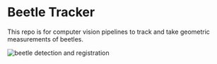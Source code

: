 
# Beetle Tracker

This repo is for computer vision pipelines to track and take geometric measurements of beetles.

![beetle detection and registration](beetles.gif)

